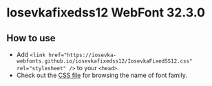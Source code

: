 # Iosevkafixedss12 WebFont 32.3.0

## How to use

- Add `<link href="https://iosevka-webfonts.github.io/iosevkafixedss12/IosevkaFixedSS12.css" rel="stylesheet" />` to your `<head>`.
- Check out the [CSS file](./IosevkaFixedSS12.css) for browsing the name of font family.
